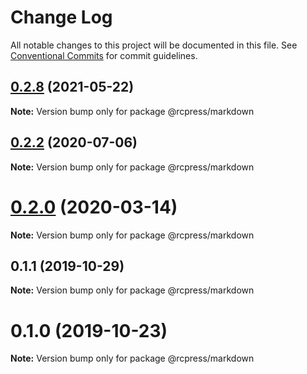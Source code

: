 # Change Log

All notable changes to this project will be documented in this file.
See [Conventional Commits](https://conventionalcommits.org) for commit guidelines.

## [0.2.8](https://github.com/YvesCoding/antdsite/compare/v0.2.7...v0.2.8) (2021-05-22)

**Note:** Version bump only for package @rcpress/markdown





## [0.2.2](https://github.com/YvesCoding/rcpress/compare/v0.2.1...v0.2.2) (2020-07-06)

**Note:** Version bump only for package @rcpress/markdown





# [0.2.0](https://github.com/YvesCoding/antdsite/compare/v0.1.13...v0.2.0) (2020-03-14)

**Note:** Version bump only for package @rcpress/markdown





## 0.1.1 (2019-10-29)

**Note:** Version bump only for package @rcpress/markdown






# 0.1.0 (2019-10-23)

**Note:** Version bump only for package @rcpress/markdown
